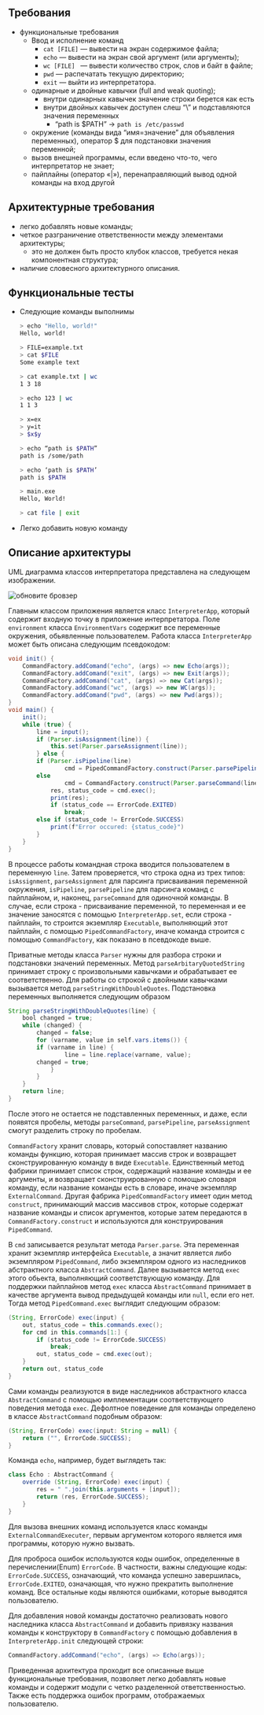 ## Требования
- функциональные требования
    - Ввод и исполнение команд
        - `cat [FILE]` — вывести на экран содержимое файла;
        - `echo` — вывести на экран свой аргумент (или аргументы);
        - `wc [FILE] ` — вывести количество строк, слов и байт в файле;
        - `pwd` — распечатать текущую директорию;
        - `exit` — выйти из интерпретатора.
    - одинарные и двойные кавычки (full and weak quoting);
        - внутри одинарных кавычек значение строки берется как есть
        - внутри двойных кавычек доступен  слеш “\” и подставляются значения переменных
            - “path is $PATH” -> `path is /etc/passwd`
    - окружение (команды вида “имя=значение” для объявления переменных), оператор $ для подстановки значения переменной;
    - вызов внешней программы, если введено что-то, чего интерпретатор не знает;
    - пайплайны (оператор «|»), перенаправляющий вывод одной команды на вход другой
## Архитектурные требования
- легко добавлять новые команды;
- четкое разграничение ответственности между элементами архитектуры;
    - это не должен быть просто клубок классов, требуется некая компонентная структура;
- наличие словесного архитектурного описания.
## Функциональные тесты
- Следующие команды выполнимы
    ```bash
    > echo "Hello, world!"
    Hello, world!
    ```
    ```bash
    > FILE=example.txt
    > cat $FILE
    Some example text
    ```
    ```bash
    > cat example.txt | wc
    1 3 18
    ```
    ```bash
    > echo 123 | wc
    1 1 3
    ```
    ```bash
    > x=ex
    > y=it
    > $x$y
    ```
    ```bash
    > echo “path is $PATH”
    path is /some/path
    ```
    ```bash
    > echo ‘path is $PATH’
    path is $PATH
    ```
    ```bash
    > main.exe
    Hello, World!
    ```
    
    ```bash
    > cat file | exit
    ```
- Легко добавить новую команду

## Описание архитектуры
UML диаграмма классов интерпретатора представлена на следующем изображении.

![обновите бровзер](img/hw1.svg "Диаграмма классов")

Главным классом приложения является класс `InterpreterApp`, который содержит входную точку в приложение интерпретатора. Поле `environment` класса `EnvironmentVars` содержит все переменные окружения, обьявленные пользователем. Работа класса `InterpreterApp` может быть описана следующим псевдокодом:
```java
void init() {
    CommandFactory.addComand("echo", (args) => new Echo(args));
    CommandFactory.addComand("exit", (args) => new Exit(args));
    CommandFactory.addComand("cat", (args) => new Cat(args));
    CommandFactory.addComand("wc", (args) => new WC(args));
    CommandFactory.addComand("pwd", (args) => new Pwd(args));
}
void main() {
    init();
    while (true) {
        line = input();
        if (Parser.isAssignment(line)) {
            this.set(Parser.parseAssignment(line));
        } else {
	    if (Parser.isPipeline(line)
                cmd = PipedCommandFactory.construct(Parser.parsePipeline(line));
	    else
                cmd = CommandFactory.construct(Parser.parseCommand(line));
            res, status_code = cmd.exec();
            print(res);
            if (status_code == ErrorCode.EXITED)
                break;
	    else if (status_code != ErrorCode.SUCCESS)
	    	print(f"Error occured: {status_code}")
        }
    }
}
```
В процессе работы командная строка вводится пользователем в переменную `line`. Затем проверяется, что строка одна из трех типов: `isAssignment`, `parseAssignment` для парсинга присваивания переменной окружения, `isPipeline`, `parsePipeline` для парсинга команд с пайплайном, и, наконец, `parseCommand` для одиночной команды. В случае, если строка - присваивание переменной, то переменная и ее значение заносятся с помощью `InterpreterApp.set`, если строка - пайплайн, то строится экземпляр `Executable`, выполняющий этот пайплайн, с помощью `PipedCommandFactory`, иначе команда строится с помощью `CommandFactory`, как показано в псевдокоде выше.

Приватные методы класса `Parser` нужны для разбора строки и подстановки значений переменных. Метод `parseArbitaryQuotedString` принимает строку с произвольными кавычками и обрабатывает ее соответственно. Для работы со строкой с двойными кавычками вызывается метод `parseStringWithDoubleQuotes`. Подстановка переменных выполняется следующим образом
```java
String parseStringWithDoubleQuotes(line) {
    bool changed = true;
    while (changed) {
        changed = false;
        for (varname, value in self.vars.items()) {
	    if (varname in line) {
    	        line = line.replace(varname, value);
		changed = true;
            }
        }
    }
    return line;
}
```
После этого не остается не подставленных переменных, и даже, если появятся пробелы, методы `parseCommand`, `parsePipeline`, `parseAssignment` смогут разделить строку по пробелам.

`CommandFactory` хранит словарь, который сопоставляет названию команды функцию, которая принимает массив строк и возвращает сконструированную команду в виде `Executable`. Единственный метод фабрики принимает список строк, содержащий название команды и ее аргументы, и возвращает сконструированную с помощью словаря команду, если название команды есть в словаре, иначе экземпляр `ExternalCommand`. Другая фабрика `PipedCommandFactory` имеет один метод `construct`, принимающий массив массивов строк, которые содержат название команды и список аргументов, которые затем передаются в `CommandFactory.construct` и используются для конструирования `PipedCommand`.

В `cmd` записывается результат метода `Parser.parse`. Эта переменная хранит экземпляр интерфейса `Executable`, а значит является либо экземпляром `PipedCommand`, либо экземпляром одного из наследников абстрактного класса `AbstractCommand`. Далее вызывается метод `exec` этого обьекта, выполняющий соответствующую команду. Для поддержки пайплайнов метод `exec` класса `AbstractCommand` принимает в качестве аргумента вывод предыдущей команды или `null`, если его нет. Тогда метод `PipedCommand.exec` выглядит следующим образом:
```java
(String, ErrorCode) exec(input) {
    out, status_code = this.commands.exec();
    for cmd in this.commands[1:] {
        if (status_code != ErrorCode.SUCCESS)
            break;
        out, status_code = cmd.exec(out);
    }
    return out, status_code
}
```
Сами команды реализуются в виде наследников абстрактного класса `AbstractCommand` с помощью имплементации соответствующего поведения метода `exec`. Дефолтное поведение для команды определено в классе `AbstractCommand` подобным образом:
```java
(String, ErrorCode) exec(input: String = null) {
    return ("", ErrorCode.SUCCESS);
}
```
Команда `echo`, например, будет выглядеть так:
```java
class Echo : AbstractCommand {
    override (String, ErrorCode) exec(input) {
        res = " ".join(this.arguments + [input]);
        return (res, ErrorCode.SUCCESS);
    }
}
```
Для вызова внешних команд используется класс команды `ExternalCommandExecuter`, первым аргументом которого является имя программы, которую нужно вызвать.

Для проброса ошибок используются коды ошибок, определенные в перечислении(Enum) `ErrorCode`. В частности, важны следующие коды: `ErrorCode.SUCCESS`, означающий, что команда успешно завершилась, `ErrorCode.EXITED`, означающая, что нужно прекратить выполнение команд. Все остальные коды являются ошибками, которые выводятся пользователю.

Для добавления новой команды достаточно реализовать нового наследника класса `AbstractCommand` и добавить привязку названия команды к конструктору в `CommandFactory` с помощью добавления в `InterpreterApp.init` следующей строки:
```java
CommandFactory.addCommand("echo", (args) => Echo(args));
```

Приведенная архитектура проходит все описанные выше функциональные требования, позволяет легко добавлять новые команды и содержит модули с четко разделенной ответственностью. Также есть поддержка ошибок программ, отображаемых пользователю.
